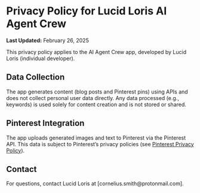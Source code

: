 <!DOCTYPE html>
<html lang="en">
<head>
    <meta charset="UTF-8">
    <title>Lucid Loris Privacy Policy</title>
</head>
<body>
    <h1>Privacy Policy for Lucid Loris AI Agent Crew</h1>
    <p><strong>Last Updated:</strong> February 26, 2025</p>
    <p>This privacy policy applies to the AI Agent Crew app, developed by Lucid Loris (individual developer).</p>
    <h2>Data Collection</h2>
    <p>The app generates content (blog posts and Pinterest pins) using APIs and does not collect personal user data directly. Any data processed (e.g., keywords) is used solely for content creation and is not stored or shared.</p>
    <h2>Pinterest Integration</h2>
    <p>The app uploads generated images and text to Pinterest via the Pinterest API. This data is subject to Pinterest’s privacy policies (see <a href="https://policy.pinterest.com/en/privacy-policy">Pinterest Privacy Policy</a>).</p>
    <h2>Contact</h2>
    <p>For questions, contact Lucid Loris at [cornelius.smith@protonmail.com].</p>
</body>
</html>
